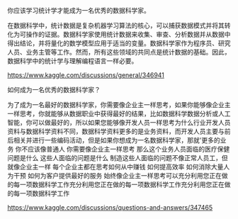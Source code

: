 你应该学习统计学才能成为一名优秀的数据科学家。

在数据科学中，统计数据是复杂机器学习算法的核心，可以捕获数据模式并将其转化为可操作的证据。数据科学家使用统计数据来收集、审查、分析数据并从数据中得出结论，并将量化的数学模型应用于适当的变量。数据科学家作为程序员、研究人员、业务主管等工作。然而，所有这些领域的共同点是统计数据的基础。因此，数据科学中的统计学与理解编程语言一样必要。

https://www.kaggle.com/discussions/general/346941

如何成为一名优秀的数据科学家？

为了成为一名最好的数据科学家，你需要像企业主一样思考，如果你能够像企业主一样思考，你就能够从数据职业中获得最好的结果，比如数据科学数据分析或人工智能，你可以做最好的，所以如果您能够像开发人员一样思考为什么行业开发人员资料与数据科学资料不同，数据科学资料更多的是业务资料，而开发人员主要与前后相关并进行一些编码活动，但是如果你想成为一名数据科学家，那就'更多的业务 你不应该像普通人 你需要像企业主一样思考 那么这个业务人员面临的医疗保健问题是什么 这些人面临的问题是什么 制造这些人面临的问题不像正常人员工，但就像企业主一样 每个企业主都在思考如何从中赚钱 如何提高效率 如何消除大量人为干预 如何为客户提供最好的服务 始终像企业主一样思考可以充分利用您正在做的每一项数据科学工作充分利用您正在做的每一项数据科学工作充分利用您正在做的每一项数据科学工作

https://www.kaggle.com/discussions/questions-and-answers/347465

